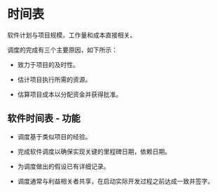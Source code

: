 # 时间表

软件计划与项目规模，工作量和成本直接相关。

调度的完成有三个主要原因，如下所示：

* 致力于项目的及时性。

* 估计项目执行所需的资源。

* 估算项目成本以分配资金并获得批准。

## 软件时间表 - 功能

* 调度基于类似项目的经验。

* 完成软件调度以确保实现关键的里程碑日期，依赖日期。

* 为调度做出的假设已有详细记录。

* 调度通常与利益相关者共享，在启动实际开发过程之前达成一致并签字。
